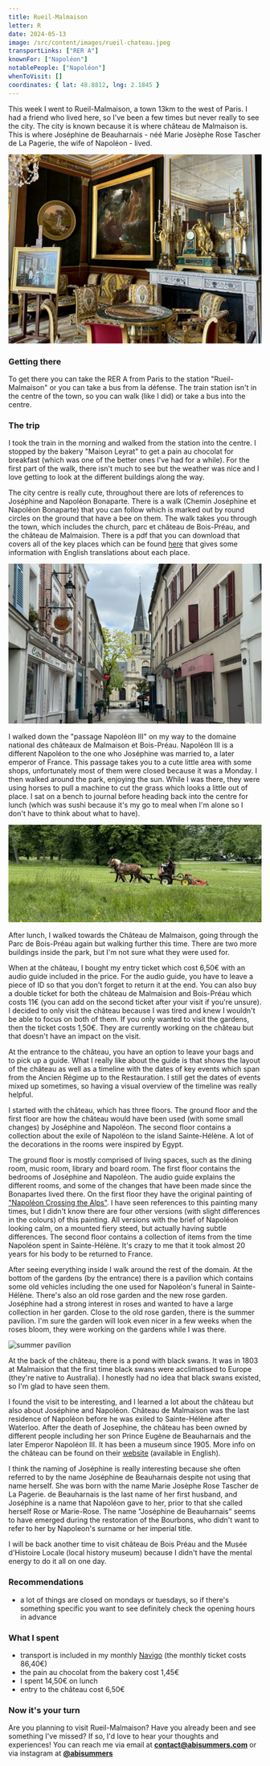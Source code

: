 ```yaml
---
title: Rueil-Malmaison
letter: R
date: 2024-05-13
image: /src/content/images/rueil-chateau.jpeg
transportLinks: ["RER A"]
knownFor: ["Napoléon"]
notablePeople: ["Napoléon"]
whenToVisit: []
coordinates: { lat: 48.8812, lng: 2.1845 }
---
```


This week I went to Rueil-Malmaison, a town 13km to the west of Paris. I had a friend who lived here, so I've been a few times but never really to see the city. The city is known because it is where château de Malmaison is. This is where Joséphine de Beauharnais - néé Marie Josèphe Rose Tascher de La Pagerie, the wife of Napoléon - lived.

![the inside of the château](../images/rueil-chateau.jpeg)

### Getting there

To get there you can take the RER A from Paris to the station "Rueil-Malmaison" or you can take a bus from la défense. The train station isn't in the centre of the town, so you can walk (like I did) or take a bus into the centre.

### The trip

I took the train in the morning and walked from the station into the centre. I stopped by the bakery "Maison Leyrat" to get a pain au chocolat for breakfast (which was one of the better ones I've had for a while). For the first part of the walk, there isn't much to see but the weather was nice and I love getting to look at the different buildings along the way.

The city centre is really cute, throughout there are lots of references to Joséphine and Napoléon Bonaparte. There is a walk (Chemin Joséphine et Napoléon Bonaparte) that you can follow which is marked out by round circles on the ground that have a bee on them. The walk takes you through the town, which includes the church, parc et château de Bois-Préau, and the château de Malmaision. There is a pdf that you can download that covers all of the key places which can be found [here](https://www.rueil-tourisme.com/fr/discover-rueil-malmaison/hobbies/randonnées-pédestres/chemin-joséphine-et-napoléon-bonaparte) that gives some information with English translations about each place.

![centre ville of Rueil](../images/rueil-centre-ville.jpg)

I walked down the "passage Napoléon III" on my way to the domaine national des châteaux de Malmaison et Bois-Préau. Napoléon III is a different Napoléon to the one who Joséphine was married to, a later emperor of France. This passage takes you to a cute little area with some shops, unfortunately most of them were closed because it was a Monday. I then walked around the park, enjoying the sun. While I was there, they were using horses to pull a machine to cut the grass which looks a little out of place. I sat on a bench to journal before heading back into the centre for lunch (which was sushi because it's my go to meal when I'm alone so I don't have to think about what to have).

![two horses](../images/rueil-horses.jpg)

After lunch, I walked towards the Château de Malmaison, going through the Parc de Bois-Préau again but walking further this time. There are two more buildings inside the park, but I'm not sure what they were used for.

When at the château, I bought my entry ticket which cost 6,50€ with an audio guide included in the price. For the audio guide, you have to leave a piece of ID so that you don't forget to return it at the end. You can also buy a double ticket for both the château de Malmaision and Bois-Préau which costs 11€ (you can add on the second ticket after your visit if you're unsure). I decided to only visit the château because I was tired and knew I wouldn't be able to focus on both of them. If you only wanted to visit the gardens, then the ticket costs 1,50€. They are currently working on the château but that doesn't have an impact on the visit.

At the entrance to the château, you have an option to leave your bags and to pick up a guide. What I really like about the guide is that shows the layout of the château as well as a timeline with the dates of key events which span from the Ancien Régime up to the Restauration. I still get the dates of events mixed up sometimes, so having a visual overview of the timeline was really helpful.

I started with the château, which has three floors. The ground floor and the first floor are how the château would have been used (with some small changes) by Joséphine and Napoléon. The second floor contains a collection about the exile of Napoléon to the island Sainte-Hélène. A lot of the decorations in the rooms were inspired by Egypt.

The ground floor is mostly comprised of living spaces, such as the dining room, music room, library and board room. The first floor contains the bedrooms of Joséphine and Napoléon. The audio guide explains the different rooms, and some of the changes that have been made since the Bonapartes lived there. On the first floor they have the original painting of ["Napoléon Crossing the Alps"](https://en.wikipedia.org/wiki/Napoleon_Crossing_the_Alps). I have seen references to this painting many times, but I didn't know there are four other versions (with slight differences in the colours) of this painting. All versions with the brief of Napoléon looking calm, on a mounted fiery steed, but actually having subtle differences. The second floor contains a collection of items from the time Napoléon spent in Sainte-Hélène. It's crazy to me that it took almost 20 years for his body to be returned to France.

After seeing everything inside I walk around the rest of the domain. At the bottom of the gardens (by the entrance) there is a pavilion which contains some old vehicles including the one used for Napoléon's funeral in Sainte-Hélène. There's also an old rose garden and the new rose garden. Joséphine had a strong interest in roses and wanted to have a large collection in her garden. Close to the old rose garden, there is the summer pavilion. I'm sure the garden will look even nicer in a few weeks when the roses bloom, they were working on the gardens while I was there.

![summer pavilion](../images/rueil-summer-pavilion.jpg)

At the back of the château, there is a pond with black swans. It was in 1803 at Malmaision that the first time black swans were acclimatised to Europe (they're native to Australia). I honestly had no idea that black swans existed, so I'm glad to have seen them.

I found the visit to be interesting, and I learned a lot about the château but also about Joséphine and Napoléon. Château de Malmaison was the last residence of Napoléon before he was exiled to Sainte-Hélène after Waterloo. After the death of Josephine, the château has been owned by different people including her son Prince Eugène de Beauharnais and the later Emperor Napoléon III. It has been a museum since 1905. More info on the château can be found on their [website](https://musees-nationaux-malmaison.fr/chateau-malmaison/en/now-museum) (available in English).

I think the naming of Joséphine is really interesting because she often referred to by the name Joséphine de Beauharnais despite not using that name herself. She was born with the name Marie Josèphe Rose Tascher de La Pagerie. de Beauharnais is the last name of her first husband, and Joséphine is a name that Napoléon gave to her, prior to that she called herself Rose or Marie-Rose. The name "Joséphine de Beauharnais" seems to have emerged during the restoration of the Bourbons, who didn't want to refer to her by Napoleon's surname or her imperial title.

I will be back another time to visit château de Bois Préau and the Musée d'Histoire Locale (local history museum) because I didn't have the mental energy to do it all on one day.

### Recommendations

- a lot of things are closed on mondays or tuesdays, so if there's something specific you want to see definitely check the opening hours in advance

### What I spent

- transport is included in my monthly [Navigo](https://abisummers.com/articles/navigo) (the monthly ticket costs 86,40€)
- the pain au chocolat from the bakery cost 1,45€
- I spent 14,50€ on lunch
- entry to the château cost 6,50€

### Now it's your turn

Are you planning to visit Rueil-Malmaison? Have you already been and see something I've missed? If so, I'd love to hear your thoughts and experiences! You can reach me via email at **[contact@abisummers.com](mailto:contact@abisummers.com)** or via instagram at **[@abisummers](https://www.instagram.com/abisummers/)**

